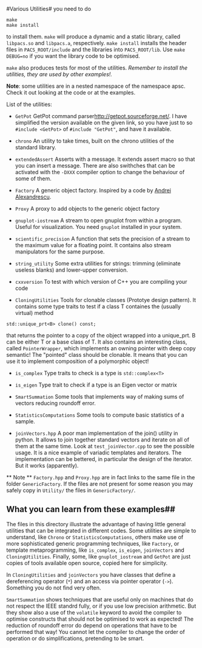 #Various Utilities#
you need to do

    make 
    make install

to install them. `make` will produce a dynamic and a static library, called `libpacs.so` and `libpacs.a`, respectively. `make install` installs the header files in `PACS_ROOT/include` and the libraries into `PACS_ROOT/lib`. Use `make DEBUG=no` if you want the library code to be optimised.


`make` also produces tests for most of the utilities.  *Remember to install the utilities, they are used by other examples!.*

**Note**: some utilities are in a nested namespace of the namespace apsc. Check it out looking at the code or at the examples.

List of the utilities:

* `GetPot`  GetPot command parser<http://getpot.sourceforge.net/>. I have simplified the version available on the given link, so you have just to so `#include <GetPot>` of `#include "GetPot"`, and have it available.

* `chrono`  An utility to take times, built on the chrono utilities of the standard library.

* `extendedAssert`  Asserts with a message. It extends assert macro so that you can insert a message. There are also swithches that can be activated with the `-DXXX` compiler option to change the behaviour of some of them.

* `Factory`  A generic object factory. Inspired by a code by [Andrei Alexandrescu](https://en.wikipedia.org/wiki/Andrei_Alexandrescu). 

* `Proxy`    A proxy to add objects to the generic object factory

* `gnuplot-iostream` A stream to open gnuplot from within a program. Useful for visualization. You need `gnuplot` installed in your system.

* `scientific_precision` A function that sets the precision of a stream to the maximum value for a floating point. It contains also stream manipulators for the same purpose.

* `string_utility` Some extra utilities for strings: trimming (eliminate useless blanks) and lower-upper conversion.

* `cxxversion` To test with which version of C++ you are compiling your code

* `CloningUtilities` Tools for clonable classes (Prototye design pattern). It contains some type traits to test if a class T containes the (usually virtual) method

```
std::unique_prt<B> clone() const;
```

that returns the pointer to a copy of the object wrapped into a
unique_prt.  B can be either T or a base class of T. It also contains
an interesting class, called `PointerWrapper`, which implements an owning pointer with deep copy
semantic! The "pointed" class should be clonable. It means that you can use it to implement composition of a polymorphic object!

* `is_complex`  Type traits to check is a type is `std::complex<T>`

* `is_eigen` Type trait to check if a type is an Eigen vector or matrix

* `SmartSummation` Some tools that implements way of making sums of vectors reducing roundoff error.

* `StatisticsComputations` Some tools to compute basic statistics of a sample.

* `joinVectors.hpp` A poor man implementation of the join() utility in python. It allows to join together standard vectors and iterate on all of them at the same time. Look at `test_joinVector.cpp` to see the possible usage. It is a nice example of variadic templates and iterators. The implementation can be bettered, in particular the design of the iterator. But it works (apparently).


** Note ** `Factory.hpp` and `Proxy.hpp` are in fact links to the same file in the folder `GenericFactory`. If the files are not present for some reason you may safely copy in `Utility/` the files in `GenericFactory/`.

## What you can learn from these examples##
The files in this directory illustrate the advantage of having little general utilities that can be integrated in different codes.
Some utilities are simple to understand, like `Chrono` or `StatisticsComputations`, others make use of more sophisticated generic programming 
techniques, like `Factory`, or template metaprogramming, like `is_complex`, `is_eigen`, `joinVectors` and `CloningUtilities`. 
Finally, some, like `gnuplot_iostream` and `GetPot` are just copies of tools available open source, copied here for simplicity.

In `CloningUtilities` and `joinVectors` you have classes that define a dereferencing operator (`*`) and an access via pointer operator
(`->`). Something you do not find very often.

`SmartSummation` shows techniques that are useful only on machines that
do not respect the IEEE standrd fully, or if you use low precision
arithmetic. But they show also a use of the `volatile` keyword to avoid the compiler to optimise
constructs that should not be optimised to work as expected! The reduction of roundoff error do depend on operations that have to be performed
that way! You cannot let the compiler to change the order of operation or do simplifications, pretending to be smart.

